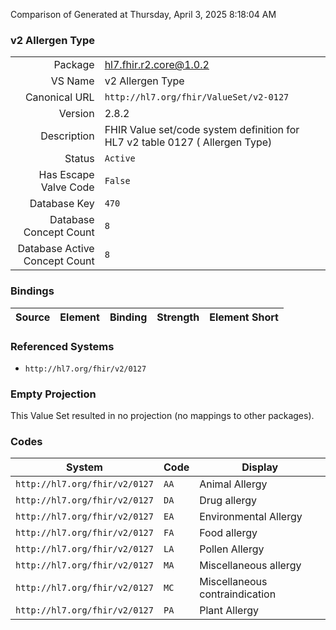 Comparison of 
Generated at Thursday, April 3, 2025 8:18:04 AM

### v2 Allergen Type

|      |     |
| ---: | --- |
| Package | hl7.fhir.r2.core@1.0.2 |
| VS Name | v2 Allergen Type |
| Canonical URL | `http://hl7.org/fhir/ValueSet/v2-0127` |
| Version | 2.8.2 |
| Description | FHIR Value set/code system definition for HL7 v2 table 0127 ( Allergen Type) |
| Status | `Active` |
| Has Escape Valve Code | `False` |
| Database Key | `470` |
| Database Concept Count | `8` |
| Database Active Concept Count | `8` |
### Bindings

| Source | Element | Binding | Strength | Element Short |
| ------ | ------- | ------- | -------- | ------------- |

### Referenced Systems

* `http://hl7.org/fhir/v2/0127`
### Empty Projection

This Value Set resulted in no projection (no mappings to other packages).

### Codes

| System | Code | Display |
| ------ | ---- | ------- |
| `http://hl7.org/fhir/v2/0127` | `AA` | Animal Allergy |
| `http://hl7.org/fhir/v2/0127` | `DA` | Drug allergy |
| `http://hl7.org/fhir/v2/0127` | `EA` | Environmental Allergy |
| `http://hl7.org/fhir/v2/0127` | `FA` | Food allergy |
| `http://hl7.org/fhir/v2/0127` | `LA` | Pollen Allergy |
| `http://hl7.org/fhir/v2/0127` | `MA` | Miscellaneous allergy |
| `http://hl7.org/fhir/v2/0127` | `MC` | Miscellaneous contraindication |
| `http://hl7.org/fhir/v2/0127` | `PA` | Plant Allergy |
